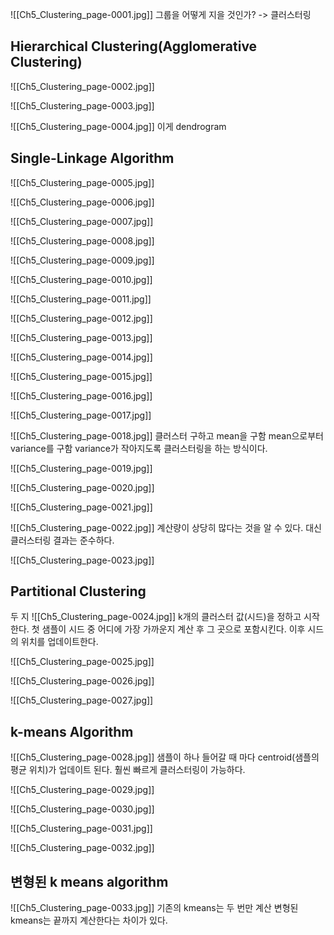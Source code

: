 ![[Ch5_Clustering_page-0001.jpg]]
그룹을 어떻게 지을 것인가? -> 클러스터링



## Hierarchical Clustering(Agglomerative Clustering)
![[Ch5_Clustering_page-0002.jpg]]



![[Ch5_Clustering_page-0003.jpg]]

![[Ch5_Clustering_page-0004.jpg]]
이게 dendrogram

## Single-Linkage Algorithm
![[Ch5_Clustering_page-0005.jpg]]

![[Ch5_Clustering_page-0006.jpg]]

![[Ch5_Clustering_page-0007.jpg]]

![[Ch5_Clustering_page-0008.jpg]]

![[Ch5_Clustering_page-0009.jpg]]

![[Ch5_Clustering_page-0010.jpg]]

![[Ch5_Clustering_page-0011.jpg]]

![[Ch5_Clustering_page-0012.jpg]]

![[Ch5_Clustering_page-0013.jpg]]

![[Ch5_Clustering_page-0014.jpg]]

![[Ch5_Clustering_page-0015.jpg]]

![[Ch5_Clustering_page-0016.jpg]]

![[Ch5_Clustering_page-0017.jpg]]

![[Ch5_Clustering_page-0018.jpg]]
클러스터 구하고 mean을 구함 
mean으로부터 variance를 구함
variance가 작아지도록 클러스터링을 하는 방식이다.

![[Ch5_Clustering_page-0019.jpg]]

![[Ch5_Clustering_page-0020.jpg]]

![[Ch5_Clustering_page-0021.jpg]]

![[Ch5_Clustering_page-0022.jpg]]
계산량이 상당히 많다는 것을 알 수 있다.
대신 클러스터링 결과는 준수하다.

![[Ch5_Clustering_page-0023.jpg]]

## Partitional Clustering
두 지
![[Ch5_Clustering_page-0024.jpg]]
k개의 클러스터 값(시드)을 정하고 시작한다.
첫 샘플이 시드 중 어디에 가장 가까운지 계산 후 그 곳으로 포함시킨다.
이후 시드의 위치를 업데이트한다.

![[Ch5_Clustering_page-0025.jpg]]

![[Ch5_Clustering_page-0026.jpg]]

![[Ch5_Clustering_page-0027.jpg]]

## k-means Algorithm
![[Ch5_Clustering_page-0028.jpg]]
샘플이 하나 들어갈 때 마다 centroid(샘플의 평균 위치)가 업데이트 된다.
훨씬 빠르게 클러스터링이 가능하다.

![[Ch5_Clustering_page-0029.jpg]]

![[Ch5_Clustering_page-0030.jpg]]

![[Ch5_Clustering_page-0031.jpg]]

![[Ch5_Clustering_page-0032.jpg]]


## 변형된 k means algorithm
![[Ch5_Clustering_page-0033.jpg]]
기존의 kmeans는 두 번만 계산
변형된 kmeans는 끝까지 계산한다는 차이가 있다.